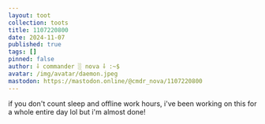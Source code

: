 ```yaml
---
layout: toot
collection: toots
title: 1107220800
date: 2024-11-07
published: true
tags: []
pinned: false
author: ⸸ commander ░ nova ⸸ :~$
avatar: /img/avatar/daemon.jpeg
mastodon: https://mastodon.online/@cmdr_nova/1107220800
---
```


if you don't count sleep and offline work hours, i've been working on this for a whole entire day lol but i'm almost done!
